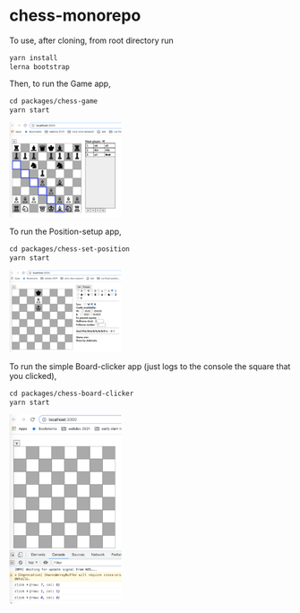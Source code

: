 # chess-monorepo
To use, after cloning, from root directory run 
```
yarn install
lerna bootstrap
```

Then, to run the Game app,
```
cd packages/chess-game
yarn start
```
<img src="https://github.com/colindavey/chess-monorepo/blob/master/images/mono-game.png" width="200"/>

To run the Position-setup app,
```
cd packages/chess-set-position
yarn start
```
<img src="https://github.com/colindavey/chess-monorepo/blob/master/images/mono-setup.png" width="200"/>

To run the simple Board-clicker app (just logs to the console the square that you clicked),
```
cd packages/chess-board-clicker
yarn start
```
<img src="https://github.com/colindavey/chess-monorepo/blob/master/images/mono-clicker.png" width="200"/>
